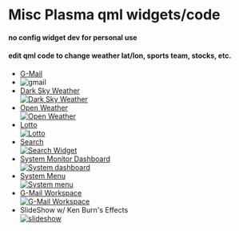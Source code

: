 # Misc Plasma qml widgets/code
#### no config widget dev for personal use <br>
#### edit qml code to change weather lat/lon, sports team, stocks, etc. <br>

* [G-Mail](https://github.com/txhammer68/qml/blob/master/G-Mail.zip)<br>
* ![gmail](gmail.png)<br>
* [Dark Sky Weather](https://github.com/txhammer68/qml/blob/master/DarkSky.zip)<br>
[![Dark Sky Weather](dark-sky.png)](https://github.com/txhammer68/qml/blob/master/DarkSky.zip) <br>
* [Open Weather](https://github.com/txhammer68/qml/blob/master/OpenWeather.zip)<br>
[![Open Weather](OpenWeather.png)](https://github.com/txhammer68/qml/blob/master/OpenWeather.zip) <br>
* [Lotto](https://github.com/txhammer68/qml/blob/master/Lotto.zip)<br>
[![Lotto](lotto.png)](https://github.com/txhammer68/qml/blob/master/Lotto.zip) <br>
* [Search](https://github.com/txhammer68/qml/blob/master/org.kde.search.zip)<br>
[![Search Widget](search.png)](https://github.com/txhammer68/qml/blob/master/org.kde.search.zip)
* [System Monitor Dashboard](https://github.com/txhammer68/qml/blob/master/SystemDashboard.zip)<br>
 [![System dashboard](dashboard.png)](https://github.com/txhammer68/qml/blob/master/SystemDashboard.zip)
* [System Menu](https://github.com/txhammer68/qml/blob/master/system-menu.zip) <br>
 [![System menu](system-menu.png)](https://github.com/txhammer68/qml/blob/master/system-menu.zip)
* [G-Mail Workspace](https://github.com/txhammer68/qml/blob/master/gmail/gmail.zip)<br>
 [![G-Mail Workspace](Screenshot_gmail.png)](https://github.com/txhammer68/qml/blob/master/gmail/gmail.zip)
 * SlideShow w/ Ken Burn's Effects<br>
 [![slideshow](slideshow.png)](https://github.com/txhammer68/qml/blob/master/slideshow.zip)
